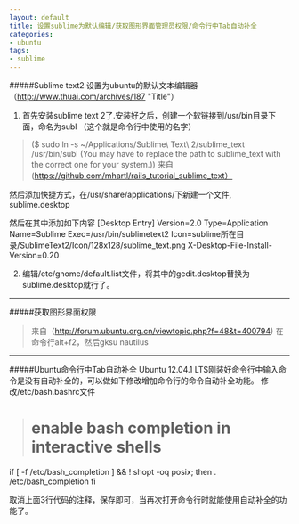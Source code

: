 ```yaml
---
layout: default
title: 设置sublime为默认编辑/获取图形界面管理员权限/命令行中Tab自动补全
categories:
- ubuntu
tags:
- sublime
---
```

#####Sublime text2 设置为ubuntu的默认文本编辑器（http://www.thuai.com/archives/187 "Title"）

1. 首先安装sublime text 2了.安装好之后，创建一个软链接到/usr/bin目录下面，命名为subl （这个就是命令行中使用的名字）
>($ sudo ln -s ~/Applications/Sublime\ Text\ 2/sublime_text /usr/bin/subl
>(You may have to replace the path to sublime_text with the correct one for your system.))
>来自(https://github.com/mhartl/rails_tutorial_sublime_text）


然后添加快捷方式，在/usr/share/applications/下新建一个文件, sublime.desktop

然后在其中添加如下内容
[Desktop Entry]
Version=2.0
Type=Application
Name=Sublime
Exec=/usr/bin/sublimetext2
Icon=sublime所在目录/SublimeText2/Icon/128x128/sublime_text.png
X-Desktop-File-Install-Version=0.20

2. 编辑/etc/gnome/default.list文件，将其中的gedit.desktop替换为sublime.desktop就行了。
***

#####获取图形界面权限
> 来自（http://forum.ubuntu.org.cn/viewtopic.php?f=48&t=400794) 在命令行alt+f2，然后gksu nautilus

***
#####Ubuntu命令行中Tab自动补全
Ubuntu 12.04.1 LTS刚装好命令行中输入命令是没有自动补全的，可以做如下修改增加命令行的命令自动补全功能。
修改/etc/bash.bashrc文件

> # enable bash completion in interactive shells
if [ -f /etc/bash_completion ] &amp;&amp; ! shopt -oq posix; then
    . /etc/bash_completion
fi

取消上面3行代码的注释，保存即可，当再次打开命令行时就能使用自动补全的功能了。